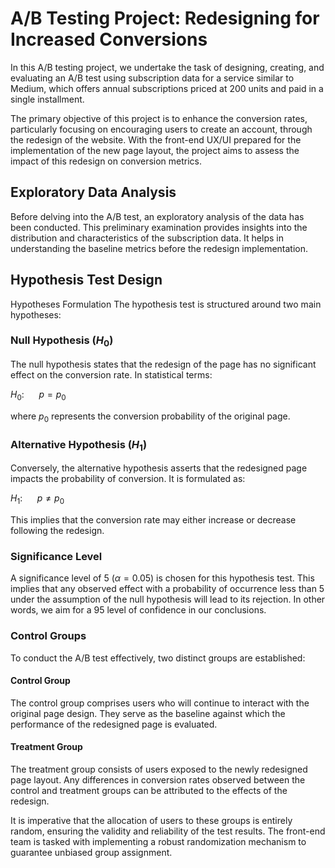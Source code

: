 # A/B Testing Project: Redesigning for Increased Conversions
In this A/B testing project, we undertake the task of designing, creating, and evaluating an A/B test using subscription data for a service similar to Medium, which offers annual subscriptions priced at 200 units and paid in a single installment.

The primary objective of this project is to enhance the conversion rates, particularly focusing on encouraging users to create an account, through the redesign of the website. With the front-end UX/UI prepared for the implementation of the new page layout, the project aims to assess the impact of this redesign on conversion metrics.

## Exploratory Data Analysis
Before delving into the A/B test, an exploratory analysis of the data has been conducted. This preliminary examination provides insights into the distribution and characteristics of the subscription data. It helps in understanding the baseline metrics before the redesign implementation.

## Hypothesis Test Design
Hypotheses Formulation
The hypothesis test is structured around two main hypotheses:

### Null Hypothesis ($H_0$)
The null hypothesis states that the redesign of the page has no significant effect on the conversion rate. In statistical terms:

$H_0: \ \ \ \ \ \ p = p_0$

where $p_0$ represents the conversion probability of the original page.

### Alternative Hypothesis ($H_1$)
Conversely, the alternative hypothesis asserts that the redesigned page impacts the probability of conversion. It is formulated as:

$H_1: \ \ \ \ \ \ p \neq p_0$

This implies that the conversion rate may either increase or decrease following the redesign.

### Significance Level
A significance level of $5%$ ($\alpha = 0.05$) is chosen for this hypothesis test. This implies that any observed effect with a probability of occurrence less than $5%$ under the assumption of the null hypothesis will lead to its rejection. In other words, we aim for a $95%$ level of confidence in our conclusions.

### Control Groups
To conduct the A/B test effectively, two distinct groups are established:

#### Control Group
The control group comprises users who will continue to interact with the original page design. They serve as the baseline against which the performance of the redesigned page is evaluated.

#### Treatment Group
The treatment group consists of users exposed to the newly redesigned page layout. Any differences in conversion rates observed between the control and treatment groups can be attributed to the effects of the redesign.

It is imperative that the allocation of users to these groups is entirely random, ensuring the validity and reliability of the test results. The front-end team is tasked with implementing a robust randomization mechanism to guarantee unbiased group assignment.